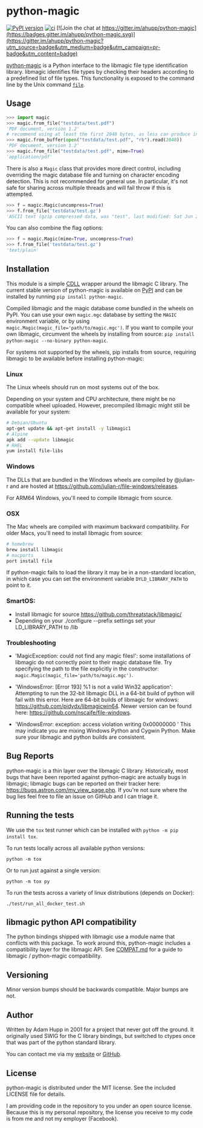 # python-magic
[![PyPI version](https://badge.fury.io/py/python-magic.svg)](https://badge.fury.io/py/python-magic)
[![ci](https://github.com/ahupp/python-magic/actions/workflows/ci.yml/badge.svg)](https://github.com/ahupp/python-magic/actions/workflows/ci.yml)
[![Join the chat at https://gitter.im/ahupp/python-magic](https://badges.gitter.im/ahupp/python-magic.svg)](https://gitter.im/ahupp/python-magic?utm_source=badge&utm_medium=badge&utm_campaign=pr-badge&utm_content=badge)

[python-magic](https://github.com/ahupp/python-magic) is a Python interface to the libmagic file type
identification library. libmagic identifies file types by checking
their headers according to a predefined list of file types. This
functionality is exposed to the command line by the Unix command
[`file`](https://www.darwinsys.com/file/).

## Usage

```python
>>> import magic
>>> magic.from_file("testdata/test.pdf")
'PDF document, version 1.2'
# recommend using at least the first 2048 bytes, as less can produce incorrect identification
>>> magic.from_buffer(open("testdata/test.pdf", "rb").read(2048))
'PDF document, version 1.2'
>>> magic.from_file("testdata/test.pdf", mime=True)
'application/pdf'
```

There is also a `Magic` class that provides more direct control,
including overriding the magic database file and turning on character
encoding detection.  This is not recommended for general use.  In
particular, it's not safe for sharing across multiple threads and
will fail throw if this is attempted.

```python
>>> f = magic.Magic(uncompress=True)
>>> f.from_file('testdata/test.gz')
'ASCII text (gzip compressed data, was "test", last modified: Sat Jun 28 21:32:52 2008, from Unix)'
```

You can also combine the flag options:

```python
>>> f = magic.Magic(mime=True, uncompress=True)
>>> f.from_file('testdata/test.gz')
'text/plain'
```

## Installation

This module is a simple [CDLL](https://docs.python.org/3/library/ctypes.html) wrapper around the libmagic C library.
The current stable version of python-magic is available on [PyPI](http://pypi.python.org/pypi/python-magic/)
and can be installed by running `pip install python-magic`.

Compiled libmagic and the magic database come bundled in the wheels on PyPI.
You can use your own `magic.mgc` database by setting the `MAGIC`
environment variable, or by using `magic.Magic(magic_file='path/to/magic.mgc')`.
If you want to compile your own libmagic, circumvent the wheels
by installing from source: `pip install python-magic --no-binary python-magic`.

For systems not supported by the wheels, pip installs from source,
requiring libmagic to be available before installing python-magic:

### Linux

The Linux wheels should run on most systems out of the box.

Depending on your system and CPU architecture, there might be no compatible wheel uploaded.
However, precompiled libmagic might still be available for your system:

```sh
# Debian/Ubuntu
apt-get update && apt-get install -y libmagic1
# Alpine
apk add --update libmagic
# RHEL
yum install file-libs
```
 
### Windows

The DLLs that are bundled in the Windows wheels are compiled by @julian-r
and are hosted at https://github.com/julian-r/file-windows/releases.

For ARM64 Windows, you'll need to compile libmagic from source.

### OSX

The Mac wheels are compiled with maximum backward compatibility.
For older Macs, you'll need to install libmagic from source:

```sh
# homebrew
brew install libmagic
# macports
port install file
```

If python-magic fails to load the library it may be in a non-standard location, in which case you can set the environment variable `DYLD_LIBRARY_PATH` to point to it.

### SmartOS:
- Install libmagic for source https://github.com/threatstack/libmagic/
- Depending on your ./configure --prefix settings set your LD_LIBRARY_PATH to <prefix>/lib

### Troubleshooting

- 'MagicException: could not find any magic files!': some
  installations of libmagic do not correctly point to their magic
  database file.  Try specifying the path to the file explicitly in the
  constructor: `magic.Magic(magic_file='path/to/magic.mgc')`.

- 'WindowsError: [Error 193] %1 is not a valid Win32 application':
  Attempting to run the 32-bit libmagic DLL in a 64-bit build of
  python will fail with this error.  Here are 64-bit builds of libmagic for windows: https://github.com/pidydx/libmagicwin64.
  Newer version can be found here: https://github.com/nscaife/file-windows.

- 'WindowsError: exception: access violation writing 0x00000000 ' This may indicate you are mixing
  Windows Python and Cygwin Python. Make sure your libmagic and python builds are consistent.

## Bug Reports

python-magic is a thin layer over the libmagic C library.
Historically, most bugs that have been reported against python-magic
are actually bugs in libmagic; libmagic bugs can be reported on their
tracker here: https://bugs.astron.com/my_view_page.php.  If you're not
sure where the bug lies feel free to file an issue on GitHub and I can
triage it.

## Running the tests

We use the `tox` test runner which can be installed with `python -m pip install tox`.

To run tests locally across all available python versions:

```
python -m tox
```

Or to run just against a single version:

```
python -m tox py
```
To run the tests across a variety of linux distributions (depends on Docker):

```
./test/run_all_docker_test.sh
```

## libmagic python API compatibility

The python bindings shipped with libmagic use a module name that conflicts with this package.  To work around this, python-magic includes a compatibility layer for the libmagic API.  See [COMPAT.md](COMPAT.md) for a guide to libmagic / python-magic compatibility.

## Versioning

Minor version bumps should be backwards compatible.  Major bumps are not.

## Author

Written by Adam Hupp in 2001 for a project that never got off the
ground.  It originally used SWIG for the C library bindings, but
switched to ctypes once that was part of the python standard library.

You can contact me via my [website](http://hupp.org/adam) or
[GitHub](http://github.com/ahupp).

## License

python-magic is distributed under the MIT license.  See the included
LICENSE file for details.

I am providing code in the repository to you under an open source license. Because this is my personal repository, the license you receive to my code is from me and not my employer (Facebook).
